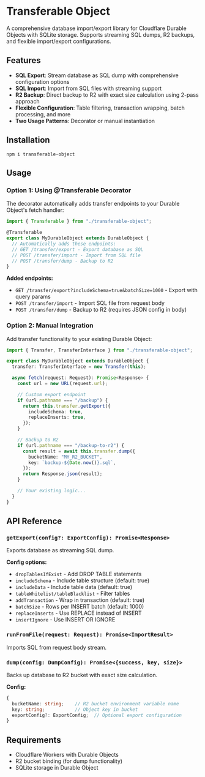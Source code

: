 # Transferable Object

A comprehensive database import/export library for Cloudflare Durable Objects with SQLite storage. Supports streaming SQL dumps, R2 backups, and flexible import/export configurations.

## Features

- **SQL Export**: Stream database as SQL dump with comprehensive configuration options
- **SQL Import**: Import from SQL files with streaming support
- **R2 Backup**: Direct backup to R2 with exact size calculation using 2-pass approach
- **Flexible Configuration**: Table filtering, transaction wrapping, batch processing, and more
- **Two Usage Patterns**: Decorator or manual instantiation

## Installation

```
npm i transferable-object
```

## Usage

### Option 1: Using @Transferable Decorator

The decorator automatically adds transfer endpoints to your Durable Object's fetch handler:

```typescript
import { Transferable } from "./transferable-object";

@Transferable
export class MyDurableObject extends DurableObject {
  // Automatically adds these endpoints:
  // GET /transfer/export - Export database as SQL
  // POST /transfer/import - Import from SQL file
  // POST /transfer/dump - Backup to R2
}
```

**Added endpoints:**

- `GET /transfer/export?includeSchema=true&batchSize=1000` - Export with query params
- `POST /transfer/import` - Import SQL file from request body
- `POST /transfer/dump` - Backup to R2 (requires JSON config in body)

### Option 2: Manual Integration

Add transfer functionality to your existing Durable Object:

```typescript
import { Transfer, TransferInterface } from "./transferable-object";

export class MyDurableObject extends DurableObject {
  transfer: TransferInterface = new Transfer(this);

  async fetch(request: Request): Promise<Response> {
    const url = new URL(request.url);

    // Custom export endpoint
    if (url.pathname === "/backup") {
      return this.transfer.getExport({
        includeSchema: true,
        replaceInserts: true,
      });
    }

    // Backup to R2
    if (url.pathname === "/backup-to-r2") {
      const result = await this.transfer.dump({
        bucketName: "MY_R2_BUCKET",
        key: `backup-${Date.now()}.sql`,
      });
      return Response.json(result);
    }

    // Your existing logic...
  }
}
```

## API Reference

### `getExport(config?: ExportConfig): Promise<Response>`

Exports database as streaming SQL dump.

**Config options:**

- `dropTablesIfExist` - Add DROP TABLE statements
- `includeSchema` - Include table structure (default: true)
- `includeData` - Include table data (default: true)
- `tableWhitelist/tableBlacklist` - Filter tables
- `addTransaction` - Wrap in transaction (default: true)
- `batchSize` - Rows per INSERT batch (default: 1000)
- `replaceInserts` - Use REPLACE instead of INSERT
- `insertIgnore` - Use INSERT OR IGNORE

### `runFromFile(request: Request): Promise<ImportResult>`

Imports SQL from request body stream.

### `dump(config: DumpConfig): Promise<{success, key, size}>`

Backs up database to R2 bucket with exact size calculation.

**Config:**

```typescript
{
  bucketName: string;    // R2 bucket environment variable name
  key: string;           // Object key in bucket
  exportConfig?: ExportConfig;  // Optional export configuration
}
```

## Requirements

- Cloudflare Workers with Durable Objects
- R2 bucket binding (for dump functionality)
- SQLite storage in Durable Object
